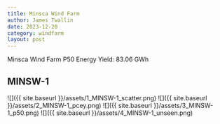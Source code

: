 ```yaml
---
title: Minsca Wind Farm
author: James Twallin
date: 2023-12-20
category: windfarm
layout: post
---
```

Minsca Wind Farm P50 Energy Yield: 83.06 GWh

MINSW-1
-------------
![]({{ site.baseurl }}/assets/1_MINSW-1_scatter.png)
![]({{ site.baseurl }}/assets/2_MINSW-1_pcey.png)
![]({{ site.baseurl }}/assets/3_MINSW-1_p50.png)
![]({{ site.baseurl }}/assets/4_MINSW-1_unseen.png)

